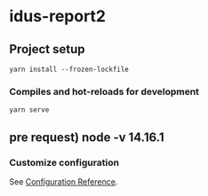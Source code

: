# idus-report2

## Project setup
```
yarn install --frozen-lockfile
```

### Compiles and hot-reloads for development
```
yarn serve
```


##  pre request) node -v 14.16.1

### Customize configuration
See [Configuration Reference](https://cli.vuejs.org/config/).
